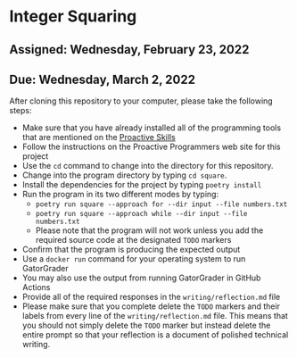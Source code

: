 # Integer Squaring

## Assigned: Wednesday, February 23, 2022
## Due: Wednesday, March 2, 2022

After cloning this repository to your computer, please take the following steps:

- Make sure that you have already installed all of the programming tools that
  are mentioned on the [Proactive
  Skills](https://proactiveprogrammers.com/proactive-skills/technical-skills/introduction-technical-skills/)
- Follow the instructions on the Proactive Programmers web site for this
  project
- Use the `cd` command to change into the directory for this repository.
- Change into the program directory by typing `cd square`.
- Install the dependencies for the project by typing `poetry install`
- Run the program in its two different modes by typing:
  - `poetry run square --approach for --dir input --file numbers.txt`
  - `poetry run square --approach while --dir input --file numbers.txt`
  - Please note that the program will not work unless you add the required
    source code at the designated `TODO` markers
- Confirm that the program is producing the expected output
- Use a `docker run` command for your operating system to run GatorGrader
- You may also use the output from running GatorGrader in GitHub Actions
- Provide all of the required responses in the `writing/reflection.md` file
- Please make sure that you complete delete the `TODO` markers and their labels
  from every line of the `writing/reflection.md` file. This means that you
  should not simply delete the `TODO` marker but instead delete the entire
  prompt so that your reflection is a document of polished technical writing.
